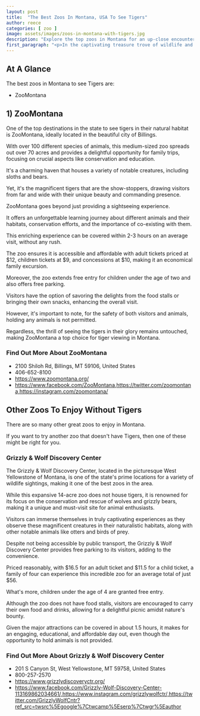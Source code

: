 ```yaml
---
layout: post
title:  "The Best Zoos In Montana, USA To See Tigers"
author: reece
categories: [ zoo ]
image: assets/images/zoos-in-montana-with-tigers.jpg
description: "Explore the top zoos in Montana for an up-close encounter with majestic tigers! Discover where to find the most diverse collection of tigers, learn about their habitats, and grasp the conservation efforts taking place in Montana's best zoos."
first_paragraph: "<p>In the captivating treasure trove of wildlife and wilderness, the state of Montana, you'll find some of the most majestic and thrilling creatures that walk the earth — Tigers! Are you drawn to the allure of these beautiful beasts and yearn for those perfect, up-close encounters? Whether it’s their powerful presence, the hypnotic patterns etched in their fur, or their sheer beauty that intrigues you, Montana’s finest zoos offer the chance to witness these magnificent creatures in environments designed to mirror their natural habitat.</p><p>Join us as we embark on an adventurous journey, exploring the crown jewels of Montana where you can come face-to-face with Tigers.</p><p>It's time to get ready for an escape into the wild!</p>"
---
```


## At A Glance 

The best zoos in Montana to see Tigers are: 

- ZooMontana

## 1) ZooMontana

One of the top destinations in the state to see tigers in their natural habitat is ZooMontana, ideally located in the beautiful city of Billings. 

With over 100 different species of animals, this medium-sized zoo spreads out over 70 acres and provides a delightful opportunity for family trips, focusing on crucial aspects like conservation and education. 

It's a charming haven that houses a variety of notable creatures, including sloths and bears. 

Yet, it's the magnificent tigers that are the show-stoppers, drawing visitors from far and wide with their unique beauty and commanding presence.

ZooMontana goes beyond just providing a sightseeing experience. 

It offers an unforgettable learning journey about different animals and their habitats, conservation efforts, and the importance of co-existing with them. 

This enriching experience can be covered within 2-3 hours on an average visit, without any rush. 

The zoo ensures it is accessible and affordable with adult tickets priced at $12, children tickets at $9, and concessions at $10, making it an economical family excursion. 

Moreover, the zoo extends free entry for children under the age of two and also offers free parking. 

Visitors have the option of savoring the delights from the food stalls or bringing their own snacks, enhancing the overall visit. 

However, it's important to note, for the safety of both visitors and animals, holding any animals is not permitted. 

Regardless, the thrill of seeing the tigers in their glory remains untouched, making ZooMontana a top choice for tiger viewing in Montana.

<div class="find-out-more" markdown="1">

### Find Out More About ZooMontana

- 2100 Shiloh Rd, Billings, MT 59106, United States
- 406-652-8100
- https://www.zoomontana.org/
- https://www.facebook.com/ZooMontana,https://twitter.com/zoomontana,https://instagram.com/zoomontana/


</div>




        
## Other Zoos To Enjoy Without Tigers

There are so many other great zoos to enjoy in Montana. 

If you want to try another zoo that doesn't have Tigers, then one of these might be right for you.

### Grizzly & Wolf Discovery Center

The Grizzly & Wolf Discovery Center, located in the picturesque West Yellowstone of Montana, is one of the state's prime locations for a variety of wildlife sightings, making it one of the best zoos in the area. 

While this expansive 14-acre zoo does not house tigers, it is renowned for its focus on the conservation and rescue of wolves and grizzly bears, making it a unique and must-visit site for animal enthusiasts. 

Visitors can immerse themselves in truly captivating experiences as they observe these magnificent creatures in their naturalistic habitats, along with other notable animals like otters and birds of prey.

Despite not being accessible by public transport, the Grizzly & Wolf Discovery Center provides free parking to its visitors, adding to the convenience. 

Priced reasonably, with $16.5 for an adult ticket and $11.5 for a child ticket, a family of four can experience this incredible zoo for an average total of just $56. 

What's more, children under the age of 4 are granted free entry. 

Although the zoo does not have food stalls, visitors are encouraged to carry their own food and drinks, allowing for a delightful picnic amidst nature's bounty. 

Given the major attractions can be covered in about 1.5 hours, it makes for an engaging, educational, and affordable day out, even though the opportunity to hold animals is not provided.

<div class="find-out-more" markdown="1">

### Find Out More About Grizzly & Wolf Discovery Center

- 201 S Canyon St, West Yellowstone, MT 59758, United States
- 800-257-2570
- https://www.grizzlydiscoveryctr.org/
- https://www.facebook.com/Grizzly-Wolf-Discovery-Center-113169862034661/,https://www.instagram.com/grizzlywolfctr/,https://twitter.com/GrizzlyWolfCntr?ref_src=twsrc%5Egoogle%7Ctwcamp%5Eserp%7Ctwgr%5Eauthor


</div>



